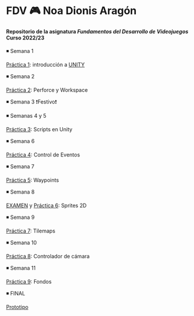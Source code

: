 # FDV :video_game: Noa Dionis Aragón
#### Repositorio de la asignatura *Fundamentos del Desarrollo de Videojuegos* Curso 2022/23


◾ Semana 1

[Práctica 1](https://github.com/Errasiada/NoaDionisFDV/tree/FDV-Practice): introducción a [UNITY](https://unity.com/es)

◾  Semana 2

[Práctica 2](https://github.com/Errasiada/FDV_2): Perforce y Workspace

◾  Semana 3 :exclamation:Festivo:exclamation:
 
 ◾ Semanas 4 y 5 
 
 [Práctica 3](https://github.com/Errasiada/FDV_3): Scripts en Unity
 
 ◾ Semana 6 
 
 [Práctica 4](https://github.com/Errasiada/FDV_4/tree/main): Control de Eventos

 ◾ Semana 7 
 
 [Práctica 5](https://github.com/Errasiada/FDV_5): Waypoints
 
 ◾ Semana 8 
 
 [EXAMEN](https://github.com/Errasiada/FDVExam) y [Práctica 6](https://github.com/Errasiada/FDV_6): Sprites 2D
 
 ◾ Semana 9 
 
 [Práctica 7](https://github.com/Errasiada/FDV_7): Tilemaps
 
 ◾ Semana 10 
 
 [Práctica 8](https://github.com/Errasiada/FDV_8): Controlador de cámara
 
 ◾ Semana 11
 
 [Práctica 9](https://github.com/Errasiada/FDV_9): Fondos
 
 ◾ FINAL
 
 [Prototipo](https://github.com/Errasiada/FDV_Prototype)
